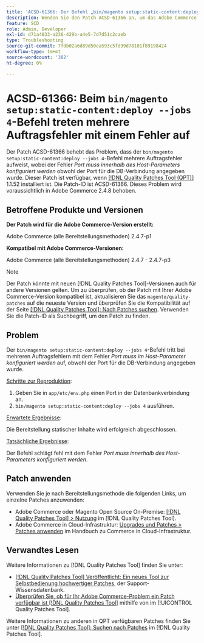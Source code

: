 ```yaml
---
title: 'ACSD-61366: Der Befehl „bin/magento setup:static-content:deploy —jobs 4“ schlägt mit einem Fehler bei mehreren Vorgängen fehl'
description: Wenden Sie den Patch ACSD-61366 an, um das Adobe Commerce-Problem zu beheben, bei dem der Befehl „bin/magento setup:static-content:deploy —jobs 4“ auf mehrere Auftragsfehler mit dem Fehler *Port muss innerhalb des Host-Parameters konfiguriert werden* stößt, obwohl der Port für die DB-Verbindung angegeben wurde.
feature: SCD
role: Admin, Developer
exl-id: d71a4833-a236-429b-a4e5-7d7d51c2caeb
type: Troubleshooting
source-git-commit: 7fdb02a6d89d50ea593c5fd99d78101f89198424
workflow-type: tm+mt
source-wordcount: '382'
ht-degree: 0%

---
```


# ACSD-61366: Beim `bin/magento setup:static-content:deploy --jobs 4`-Befehl treten mehrere Auftragsfehler mit einem Fehler auf

Der Patch ACSD-61366 behebt das Problem, dass der `bin/magento setup:static-content:deploy --jobs 4`-Befehl mehrere Auftragsfehler aufweist, wobei der Fehler *Port muss innerhalb des Host-Parameters konfiguriert werden* obwohl der Port für die DB-Verbindung angegeben wurde. Dieser Patch ist verfügbar, wenn [[!DNL Quality Patches Tool (QPT)]](https://experienceleague.adobe.com/de/docs/commerce-operations/tools/quality-patches-tool/quality-patches-tool-to-self-serve-quality-patches) 1.1.52 installiert ist. Die Patch-ID ist ACSD-61366. Dieses Problem wird voraussichtlich in Adobe Commerce 2.4.8 behoben.

## Betroffene Produkte und Versionen

**Der Patch wird für die Adobe Commerce-Version erstellt:**

Adobe Commerce (alle Bereitstellungsmethoden) 2.4.7-p1

**Kompatibel mit Adobe Commerce-Versionen:**

Adobe Commerce (alle Bereitstellungsmethoden) 2.4.7 - 2.4.7-p3

>[!NOTE]
>
>Der Patch könnte mit neuen [!DNL Quality Patches Tool]-Versionen auch für andere Versionen gelten. Um zu überprüfen, ob der Patch mit Ihrer Adobe Commerce-Version kompatibel ist, aktualisieren Sie das `magento/quality-patches` auf die neueste Version und überprüfen Sie die Kompatibilität auf der Seite [[!DNL Quality Patches Tool]: Nach Patches suchen](https://experienceleague.adobe.com/tools/commerce-quality-patches/index.html?lang=de). Verwenden Sie die Patch-ID als Suchbegriff, um den Patch zu finden.

## Problem

Der `bin/magento setup:static-content:deploy --jobs 4`-Befehl tritt bei mehreren Auftragsfehlern mit dem Fehler *Port muss im Host-Parameter konfiguriert werden* auf, obwohl der Port für die DB-Verbindung angegeben wurde.

<u>Schritte zur Reproduktion</u>:

1. Geben Sie in `app/etc/env.php` einen Port in der Datenbankverbindung an.
1. `bin/magento setup:static-content:deploy --jobs 4` ausführen.

<u>Erwartete Ergebnisse</u>:

Die Bereitstellung statischer Inhalte wird erfolgreich abgeschlossen.

<u>Tatsächliche Ergebnisse</u>:

Der Befehl schlägt fehl mit dem Fehler *Port muss innerhalb des Host-Parameters konfiguriert werden*.

## Patch anwenden

Verwenden Sie je nach Bereitstellungsmethode die folgenden Links, um einzelne Patches anzuwenden:

* Adobe Commerce oder Magento Open Source On-Premise: [[!DNL Quality Patches Tool] > Nutzung](/help/tools/quality-patches-tool/usage.md) im [!DNL Quality Patches Tool].
* Adobe Commerce in Cloud-Infrastruktur: [Upgrades und Patches > Patches anwenden](https://experienceleague.adobe.com/docs/commerce-cloud-service/user-guide/develop/upgrade/apply-patches.html?lang=de) im Handbuch zu Commerce in Cloud-Infrastruktur.

## Verwandtes Lesen

Weitere Informationen zu [!DNL Quality Patches Tool] finden Sie unter:

* [[!DNL Quality Patches Tool] Veröffentlicht: Ein neues Tool zur Selbstbedienung hochwertiger Patches &#x200B;](https://experienceleague.adobe.com/de/docs/commerce-operations/tools/quality-patches-tool/quality-patches-tool-to-self-serve-quality-patches) der Support-Wissensdatenbank.
* [Überprüfen Sie, ob für Ihr Adobe Commerce-Problem ein Patch verfügbar ist [!DNL Quality Patches Tool]](/help/tools/quality-patches-tool/patches-available-in-qpt/check-patch-for-magento-issue-with-magento-quality-patches.md) mithilfe von im [!UICONTROL Quality Patches Tool].


Weitere Informationen zu anderen in QPT verfügbaren Patches finden Sie unter [[!DNL Quality Patches Tool]: Suchen nach Patches](https://experienceleague.adobe.com/tools/commerce-quality-patches/index.html?lang=de) im [!DNL Quality Patches Tool].
